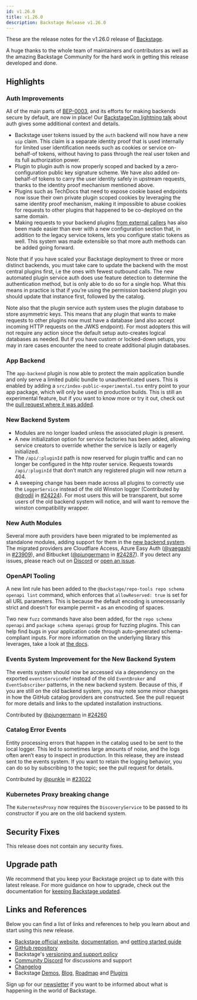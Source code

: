 ```yaml
---
id: v1.26.0
title: v1.26.0
description: Backstage Release v1.26.0
---
```


These are the release notes for the v1.26.0 release of [Backstage](https://backstage.io/).

A huge thanks to the whole team of maintainers and contributors as well as the amazing Backstage Community for the hard work in getting this release developed and done.

## Highlights

### Auth Improvements

All of the main parts of [BEP-0003](https://github.com/backstage/backstage/tree/master/beps/0003-auth-architecture-evolution), and its efforts for making backends secure by default, are now in place! Our [BackstageCon lightning talk](https://www.youtube.com/watch?v=qQcVHbXjU2Q&list=FLzNMnHaDkW4h6Dpoi3K-cBQ&index=4) about auth gives some additional context and details.

- Backstage user tokens issued by the `auth` backend will now have a new `uip` claim. This claim is a separate identity proof that is used internally for limited user identification needs such as cookies or service on-behalf-of tokens, without having to pass through the real user token and its full authorization power.
- Plugin to plugin auth is now properly scoped and backed by a zero-configuration public key signature scheme. We have also added on-behalf-of tokens to carry the user identity safely in upstream requests, thanks to the identity proof mechanism mentioned above.
- Plugins such as TechDocs that need to expose cookie based endpoints now issue their own private plugin scoped cookies by leveraging the same identity proof mechanism, making it impossible to abuse cookies for requests to other plugins that happened to be co-deployed on the same domain.
- Making requests to your backend plugins [from external callers](https://backstage.io/docs/auth/service-to-service-auth) has also been made easier than ever with a new configuration section that, in addition to the legacy service tokens, lets you configure static tokens as well. This system was made extensible so that more auth methods can be added going forward.

Note that if you have scaled your Backstage deployment to three or more distinct backends, you must take care to update the backend with the most central plugins first, i.e the ones with fewest outbound calls. The new automated plugin service auth does use feature detection to determine the authentication method, but is only able to do so for a single hop. What this means in practice is that if you’re using the permission backend plugin you should update that instance first, followed by the catalog.

Note also that the plugin service auth system uses the plugin database to store asymmetric keys. This means that any plugin that wants to make requests to other plugins now must have a database (and also accept incoming HTTP requests on the JWKS endpoint). For most adopters this will not require any action since the default setup auto-creates logical databases as needed. But if you have custom or locked-down setups, you may in rare cases encounter the need to create additional plugin databases.

### App Backend

The `app-backend` plugin is now able to protect the main application bundle and only serve a limited public bundle to unauthenticated users. This is enabled by adding a `src/index-public-experimental.tsx` entry point to your app package, which will only be used in production builds. This is still an experimental feature, but if you want to know more or try it out, check out the [pull request where it was added](https://github.com/backstage/backstage/pull/23719).

### New Backend System

- Modules are no longer loaded unless the associated plugin is present.
- A new initialization option for service factories has been added, allowing service creators to override whether the service is lazily or eagerly initialized.
- The `/api/:pluginId` path is now reserved for plugin traffic and can no longer be configured in the http router service. Requests towards `/api/:pluginId` that don’t match any registered plugin will now return a 404.
- A sweeping change has been made across all plugins to correctly use the `LoggerService` instead of the old Winston logger (Contributed by [@drodil](https://github.com/drodil) in [#24224](https://github.com/backstage/backstage/pull/24224)). For most users this will be transparent, but some users of the old backend system will notice, and will want to remove the winston compatibility wrapper.

### New Auth Modules

Several more auth providers have been migrated to be implemented as standalone modules, adding support for them in the [new backend system](https://backstage.io/docs/backend-system/building-backends/migrating#the-auth-plugin). The migrated providers are Cloudflare Access, Azure Easy Auth ([@yaegashi](https://github.com/yaegashi) in [#23909](https://github.com/backstage/backstage/pull/23909)), and Bitbucket ([@pjungermann](https://github.com/pjungermann) in [#24287](https://github.com/backstage/backstage/pull/24287)). If you detect any issues, please reach out on [Discord](https://discord.gg/backstage-687207715902193673) or [open an issue](https://github.com/backstage/backstage/issues).

### OpenAPI Tooling

A new lint rule has been added to the `@backstage/repo-tools repo schema openapi lint` command, which enforces that `allowReserved: true` is set for all URL parameters. This is because the default encoding is unnecessarily strict and doesn’t for example permit `+` as an encoding of spaces.

Two new `fuzz` commands have also been added, for the `repo schema openapi` and `package schema openapi` group for fuzzing plugins. This can help find bugs in your application code through auto-generated schema-compliant inputs. For more information on the underlying library this leverages, take a look at [the docs](https://schemathesis.readthedocs.io/en/stable/index.html).

### Events System Improvement for the New Backend System

The events system should now be accessed via a dependency on the exported `eventsServiceRef` instead of the old `EventBroker` and `EventSubscriber` patterns, in the new backend system. Because of this, if you are still on the old backend system, you may note some minor changes in how the GitHub catalog providers are constructed. See the pull request for more details and links to the updated installation instructions.

Contributed by [@pjungermann](https://github.com/pjungermann) in [#24260](https://github.com/backstage/backstage/pull/24260)

### Catalog Error Events

Entity processing errors that happen in the catalog used to be sent to the local logger. This led to sometimes large amounts of noise, and the logs often aren’t easy to inspect in production. In this release, they are instead sent to the events system. If you want to retain the logging behavior, you can do so by subscribing to the topic; see the pull request for details.

Contributed by [@punkle](https://github.com/punkle) in [#23022](https://github.com/backstage/backstage/pull/23022)

### Kubernetes Proxy breaking change

The `KubernetesProxy` now requires the `DiscoveryService` to be passed to its constructor if you are on the old backend system.

## Security Fixes

This release does not contain any security fixes.

## Upgrade path

We recommend that you keep your Backstage project up to date with this latest release. For more guidance on how to upgrade, check out the documentation for [keeping Backstage updated](https://backstage.io/docs/getting-started/keeping-backstage-updated).

## Links and References

Below you can find a list of links and references to help you learn about and start using this new release.

- [Backstage official website](https://backstage.io/), [documentation](https://backstage.io/docs/), and [getting started guide](https://backstage.io/docs/getting-started/)
- [GitHub repository](https://github.com/backstage/backstage)
- Backstage's [versioning and support policy](https://backstage.io/docs/overview/versioning-policy)
- [Community Discord](https://discord.gg/backstage-687207715902193673) for discussions and support
- [Changelog](https://github.com/backstage/backstage/tree/master/docs/releases/v1.26.0-changelog.md)
- Backstage [Demos](https://backstage.io/demos), [Blog](https://backstage.io/blog), [Roadmap](https://backstage.io/docs/overview/roadmap) and [Plugins](https://backstage.io/plugins)

Sign up for our [newsletter](https://info.backstage.spotify.com/newsletter_subscribe) if you want to be informed about what is happening in the world of Backstage.
